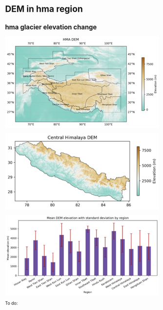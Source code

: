 # DEM in hma region
## hma glacier elevation change 
![hma dem map](/figures/dem/hma_dem.png)

![hma subregion dem map](/figures/dem/central_himalaya_dem.png)

![hma subregion dem stats](/figures/dem/hma_subregions_dem_mean_std.png)   


To do:   


